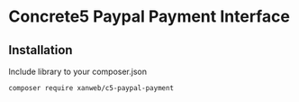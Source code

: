 # Concrete5 Paypal Payment Interface

## Installation

Include library to your composer.json
```bash
composer require xanweb/c5-paypal-payment
```
